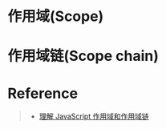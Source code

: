 # 作用域(Scope)

# 作用域链(Scope chain)

# Reference
> - [理解 JavaScript 作用域和作用域链](http://www.cnblogs.com/lhb25/archive/2011/09/06/javascript-scope-chain.html)
